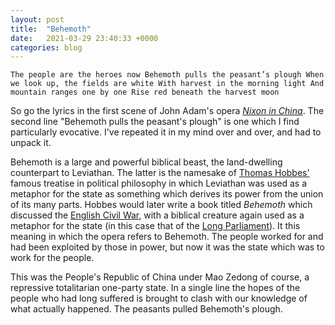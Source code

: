 ```yaml
---
layout: post
title:  "Behemoth"
date:   2021-03-29 23:40:33 +0000
categories: blog
---
```


`The people are the heroes now
Behemoth pulls the peasant’s plough
When we look up, the fields are white
With harvest in the morning light
And mountain ranges one by one
Rise red beneath the harvest moon`

So go the lyrics in the first scene of John Adam's opera [*Nixon in China*](https://en.wikipedia.org/wiki/Nixon_in_China). The second line "Behemoth pulls the peasant's plough" is one which I find particularly evocative. I've repeated it in my mind over and over, and had to unpack it.

Behemoth is a large and powerful biblical beast, the land-dwelling counterpart to Leviathan. The latter is the namesake of [Thomas Hobbes'](https://en.wikipedia.org/wiki/Thomas_Hobbes) famous treatise in political philosophy in which Leviathan was used as a metaphor for the state as something which derives its power from the union of its many parts. Hobbes would later write a book titled *Behemoth* which discussed the [English Civil War](https://en.wikipedia.org/wiki/English_Civil_War), with a biblical creature again used as a metaphor for the state (in this case that of the [Long Parliament](https://en.wikipedia.org/wiki/Long_Parliament)). It this meaning in which the opera refers to Behemoth. The people worked for and had been exploited by those in power, but now it was the state which was to work for the people.

This was the People's Republic of China under Mao Zedong of course, a repressive totalitarian one-party state. In a single line the hopes of the people who had long suffered is brought to clash with our knowledge of what actually happened. The peasants pulled Behemoth's plough.
